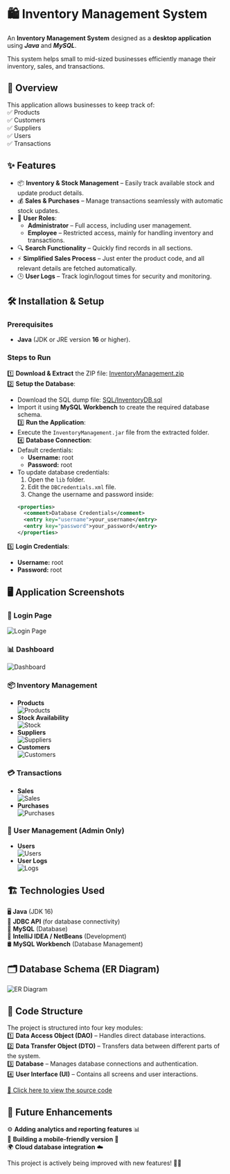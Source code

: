 # 🛍️ Inventory Management System  

An **Inventory Management System** designed as a **desktop application** using ***Java*** and ***MySQL***.  

This system helps small to mid-sized businesses efficiently manage their inventory, sales, and transactions.  

## 🚀 Overview  
This application allows businesses to keep track of:  
✅ Products  
✅ Customers  
✅ Suppliers  
✅ Users  
✅ Transactions  

## ✨ Features  
- 📦 **Inventory & Stock Management** – Easily track available stock and update product details.  
- 💰 **Sales & Purchases** – Manage transactions seamlessly with automatic stock updates.  
- 👥 **User Roles**:  
  - **Administrator** – Full access, including user management.  
  - **Employee** – Restricted access, mainly for handling inventory and transactions.  
- 🔍 **Search Functionality** – Quickly find records in all sections.  
- ⚡ **Simplified Sales Process** – Just enter the product code, and all relevant details are fetched automatically.  
- 🕒 **User Logs** – Track login/logout times for security and monitoring.  

## 🛠️ Installation & Setup  
### Prerequisites  
- **Java** (JDK or JRE version **16** or higher).  

### Steps to Run  
1️⃣ **Download & Extract** the ZIP file: [InventoryManagement.zip](InventoryManagement.zip)  
2️⃣ **Setup the Database**:  
   - Download the SQL dump file: [SQL/InventoryDB.sql](SQL/InventoryDB.sql)  
   - Import it using **MySQL Workbench** to create the required database schema.  
3️⃣ **Run the Application**:  
   - Execute the `InventoryManagement.jar` file from the extracted folder.  
4️⃣ **Database Connection**:  
   - Default credentials:  
     - **Username:** root  
     - **Password:** root  
   - To update database credentials:  
     1. Open the `lib` folder.  
     2. Edit the `DBCredentials.xml` file.  
     3. Change the username and password inside:  
     ```xml
     <properties>
       <comment>Database Credentials</comment>
       <entry key="username">your_username</entry>
       <entry key="password">your_password</entry>
     </properties>
     ```
5️⃣ **Login Credentials**:  
   - **Username:** root  
   - **Password:** root  

## 🖥️ Application Screenshots  
### 🔐 Login Page  
![Login Page](screenshots/login.png)  

### 📊 Dashboard  
![Dashboard](screenshots/welcome.png)  

### 📦 Inventory Management  
- **Products**  
  ![Products](screenshots/products.png)  
- **Stock Availability**  
  ![Stock](screenshots/stock.png)  
- **Suppliers**  
  ![Suppliers](screenshots/suppliers.png)  
- **Customers**  
  ![Customers](screenshots/customers.png)  

### 💳 Transactions  
- **Sales**  
  ![Sales](screenshots/sales.png)  
- **Purchases**  
  ![Purchases](screenshots/purchase.png)  

### 🔑 User Management (Admin Only)  
- **Users**  
  ![Users](screenshots/users.png)  
- **User Logs**  
  ![Logs](screenshots/logs.png)  

## 🏗️ Technologies Used  
🖥️ **Java** (JDK 16)  
🔗 **JDBC API** (for database connectivity)  
💾 **MySQL** (Database)  
📌 **IntelliJ IDEA / NetBeans** (Development)  
🛢️ **MySQL Workbench** (Database Management)  

## 🗂️ Database Schema (ER Diagram)  
![ER Diagram](screenshots/ERDiagram.png)  

## 📁 Code Structure  
The project is structured into four key modules:  
1️⃣ **Data Access Object (DAO)** – Handles direct database interactions.  
2️⃣ **Data Transfer Object (DTO)** – Transfers data between different parts of the system.  
3️⃣ **Database** – Manages database connections and authentication.  
4️⃣ **User Interface (UI)** – Contains all screens and user interactions.  

[📌 Click here to view the source code](src/com/inventory/)  

## 🚧 Future Enhancements  
⚙️ **Adding analytics and reporting features** 📊  
📱 **Building a mobile-friendly version** 📱  
🌍 **Cloud database integration** ☁️  

This project is actively being improved with new features! 🎯🚀
